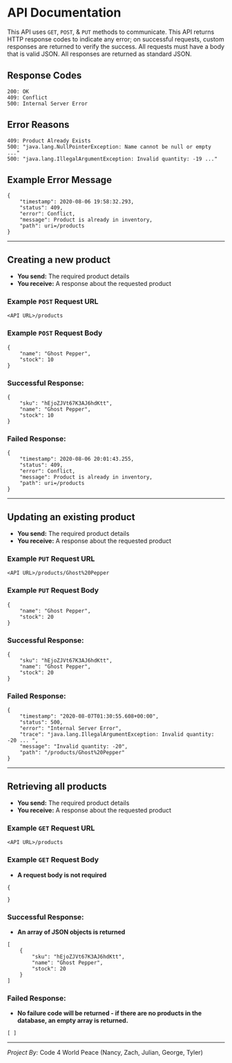 # API Documentation

This API uses `GET`, `POST`, & `PUT` methods to communicate. This API returns HTTP response codes to indicate any error; on successful requests, custom responses are returned to verify the success. All requests must have a body that is valid JSON. All responses are returned as standard JSON.

## Response Codes

```
200: OK
409: Conflict
500: Internal Server Error
```

## Error Reasons

```
409: Product Already Exists
500: "java.lang.NullPointerException: Name cannot be null or empty ..."
500: "java.lang.IllegalArgumentException: Invalid quantity: -19 ..."
```

## Example Error Message

```
{
    "timestamp": 2020-08-06 19:58:32.293,
    "status": 409,
    "error": Conflict,
    "message": Product is already in inventory,
    "path": uri=/products
}
```

---

## Creating a new product

- **You send:** The required product details
- **You receive:** A response about the requested product

### Example `POST` Request URL

```
<API URL>/products
```

### Example `POST` Request Body

```
{
    "name": "Ghost Pepper",
    "stock": 10
}
```

### Successful Response:

```
{
    "sku": "hEjoZJVt67K3AJ6hdKtt",
    "name": "Ghost Pepper",
    "stock": 10
}
```

### Failed Response:

```
{
    "timestamp": 2020-08-06 20:01:43.255,
    "status": 409,
    "error": Conflict,
    "message": Product is already in inventory,
    "path": uri=/products
}
```

---

## Updating an existing product

- **You send:** The required product details
- **You receive:** A response about the requested product

### Example `PUT` Request URL

```
<API URL>/products/Ghost%20Pepper
```

### Example `PUT` Request Body

```
{
    "name": "Ghost Pepper",
    "stock": 20
}
```

### Successful Response:

```
{
    "sku": "hEjoZJVt67K3AJ6hdKtt",
    "name": "Ghost Pepper",
    "stock": 20
}
```

### Failed Response:

```
{
    "timestamp": "2020-08-07T01:30:55.608+00:00",
    "status": 500,
    "error": "Internal Server Error",
    "trace": "java.lang.IllegalArgumentException: Invalid quantity: -20 ... ",
    "message": "Invalid quantity: -20",
    "path": "/products/Ghost%20Pepper"
}
```

---

## Retrieving all products

- **You send:** The required product details
- **You receive:** A response about the requested product

### Example `GET` Request URL

```
<API URL>/products
```

### Example `GET` Request Body

- **A request body is not required**

```
{

}
```

### Successful Response:

- **An array of JSON objects is returned**

```
[
    {
        "sku": "hEjoZJVt67K3AJ6hdKtt",
        "name": "Ghost Pepper",
        "stock": 20
    }
]
```

### Failed Response:

- **No failure code will be returned - if there are no products in the database, an empty array is returned.**

```
[ ]
```

---

_Project By:_ Code 4 World Peace (Nancy, Zach, Julian, George, Tyler)
